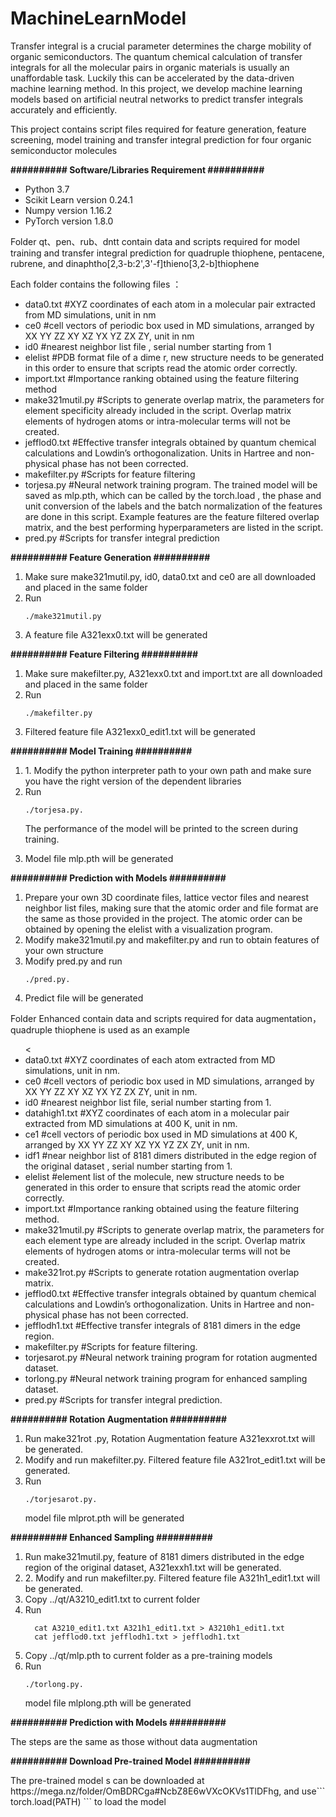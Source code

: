 # MachineLearnModel

<p>Transfer integral is a crucial parameter determines the charge mobility of organic semiconductors. The quantum chemical calculation of transfer integrals for all the molecular pairs in organic materials is usually an unaffordable task. Luckily this can be accelerated by the data-driven machine learning method. In this project, we develop machine learning models based on artificial neutral networks to predict transfer integrals accurately and efficiently. </p>
<p>This project contains script files required for feature generation, feature screening, model training and transfer integral prediction for four organic semiconductor molecules</p>
<p><strong>########## Software/Libraries Requirement ##########</strong></p>
<ul>
<li>Python 3.7</li>
<li>Scikit Learn version 0.24.1</li>
<li>Numpy version 1.16.2</li>
<li>PyTorch version 1.8.0</li>
</ul>

<p>Folder qt、pen、rub、dntt contain data and scripts required for model training and transfer integral prediction for quadruple thiophene, pentacene, rubrene, and dinaphtho[2,3-b:2',3'-f]thieno[3,2-b]thiophene</p>
<p>Each folder contains the following files ：</p>
<ul>
<li>data0.txt #XYZ coordinates of each atom in a molecular pair extracted from MD simulations, unit in nm</li>
<li>ce0 #cell vectors of periodic box used in MD simulations, arranged by XX YY ZZ XY XZ YX YZ ZX ZY, unit in nm</li>
<li>id0 #nearest neighbor list file  , serial number starting from 1</li>
<li>elelist #PDB format file of a dime r, new structure needs to be generated in this order to ensure that scripts read the atomic order correctly.</li>
<li>import.txt #Importance ranking obtained using the feature filtering method  </li>
<li>make321mutil.py #Scripts to generate overlap matrix, the parameters for element specificity already included in the script. Overlap matrix elements of hydrogen atoms or intra-molecular terms will not be created.</li>
<li>jefflod0.txt #Effective transfer integrals obtained by quantum chemical calculations and Lowdin’s orthogonalization. Units in Hartree and non-physical phase has not been corrected.</li>
<li>makefilter.py #Scripts for feature filtering</li>
<li>torjesa.py #Neural network training program. The trained model will be saved as mlp.pth, which can be called by the torch.load ,   the phase and unit conversion of the labels and the batch normalization of the features are done in this script. Example features are the feature filtered overlap matrix, and the best performing hyperparameters are listed in the script.</li>
<li>pred.py #Scripts for transfer integral prediction</li>
</ul>

<p><strong>########## Feature Generation ##########</strong></p>
<ol>
<li>Make sure make321mutil.py, id0, data0.txt and ce0 are all downloaded and placed in the same folder</li>
<li>Run </li>

  ```
  ./make321mutil.py
  ```
<li>A feature file A321exx0.txt will be generated</li>
</ol>
<p><strong>########## Feature Filtering ##########</strong></p>
<ol>
<li>Make sure makefilter.py, A321exx0.txt and import.txt are all downloaded and placed in the same folder</li>
<li>Run </li>

  ```
  ./makefilter.py
  ```
 
<li>Filtered feature file A321exx0_edit1.txt will be generated </li>
</ol>
<p><strong>########## Model Training ##########</strong></p>
<ol>
<li>1.	Modify the python interpreter path to your own path and make sure you have the right version of the dependent libraries</li>
<li>Run </li>
  
  ```
  ./torjesa.py.
  ```
  The performance of the model will be printed to the screen during training.
<li>Model file mlp.pth will be generated</li>
</ol>
<p><strong>########## Prediction with Models ##########</strong></p>
<ol>
<li>Prepare your own 3D coordinate files, lattice vector files and nearest neighbor list files, making sure that the atomic order   and file format are the same as those provided in the project. The atomic order can be obtained by opening the elelist with a visualization program.</li>
<li>Modify make321mutil.py and makefilter.py   and run to obtain features of your own structure</li>
<li>Modify pred.py and run</li>
   
  ```
  ./pred.py.
  ```
<li>Predict file will be generated</li>
</ol>

<p>Folder Enhanced contain data and scripts required for data augmentation，quadruple thiophene is used as an example</p>
<ul>
<<li>data0.txt #XYZ coordinates of each atom extracted from MD simulations, unit in nm.</li>
<li>ce0 #cell vectors of periodic box used in MD simulations, arranged by XX YY ZZ XY XZ YX YZ ZX ZY, unit in nm.</li>
<li>id0 #nearest  neighbor list file, serial number starting from 1.</li>
<li>datahigh1.txt #XYZ coordinates of each atom in a molecular pair extracted from MD simulations at 400 K, unit in nm.</li>
<li>ce1 #cell vectors of periodic box used in MD simulations at 400 K, arranged by XX YY ZZ XY XZ YX YZ ZX ZY, unit in nm.</li>
<li>idf1 #near neighbor list of 8181 dimers distributed in the edge region of the original dataset , serial number starting from 1.</li>
<li>elelist #element list of the molecule, new structure needs to be generated in this order to ensure that scripts read the atomic order correctly.</li>
<li>import.txt #Importance ranking obtained using the feature filtering method.</li>
<li>make321mutil.py #Scripts to generate overlap matrix, the parameters for each element type are already included in the script. Overlap matrix elements of hydrogen atoms or intra-molecular terms will not be created.</li>
<li>make321rot.py #Scripts to generate rotation augmentation overlap matrix.</li>  
<li>jefflod0.txt #Effective transfer integrals obtained by quantum chemical calculations and Lowdin’s orthogonalization. Units in Hartree and non-physical phase has not been corrected.</li>
<li>jefflodh1.txt #Effective transfer integrals of 8181 dimers in the edge region.</li>
<li>makefilter.py #Scripts for feature filtering.</li>
<li>torjesarot.py #Neural network training program for rotation augmented dataset.</li>
<li>torlong.py #Neural network training program for enhanced sampling dataset.</li>
<li>pred.py #Scripts for transfer integral prediction.</li>
</ul>

<p><strong>########## Rotation Augmentation  ##########</strong></p>
<ol>
<li>Run make321rot .py, Rotation Augmentation feature A321exxrot.txt will be generated.</li>
<li>Modify and run makefilter.py. Filtered feature file A321rot_edit1.txt will be generated.</li>
<li>Run  </li>
  
  ```
  ./torjesarot.py.
  ```
  model file mlprot.pth will be generated
</ol>
<p><strong>########## Enhanced Sampling  ##########</strong></p>
<ol>
<li>Run make321mutil.py, feature of 8181 dimers distributed in the edge region of the original dataset, A321exxh1.txt will be generated.</li>
<li>2.	Modify and run makefilter.py. Filtered feature file A321h1_edit1.txt will be generated. </li>
<li>Copy ../qt/A3210_edit1.txt to current folder </li>
<li>Run </li>
  
  ```
    cat A3210_edit1.txt A321h1_edit1.txt > A3210h1_edit1.txt
    cat jefflod0.txt jefflodh1.txt > jefflodh1.txt
  ```
<li>Copy ../qt/mlp.pth to current folder as a pre-training models</li>
<li>Run  </li>
  
  ```
  ./torlong.py.
  ```
  model file mlplong.pth will be generated
</ol></ol>
<p><strong>########## Prediction with Models ##########</strong></p>
The steps are the same as those without data augmentation
<p><strong>########## Download Pre-trained Model  ##########</strong></p>
The pre-trained model  s can be downloaded at https://mega.nz/folder/OmBDRCga#NcbZ8E6wVXcOKVs1TlDFhg, and use```
torch.load(PATH)
```
to load the model
